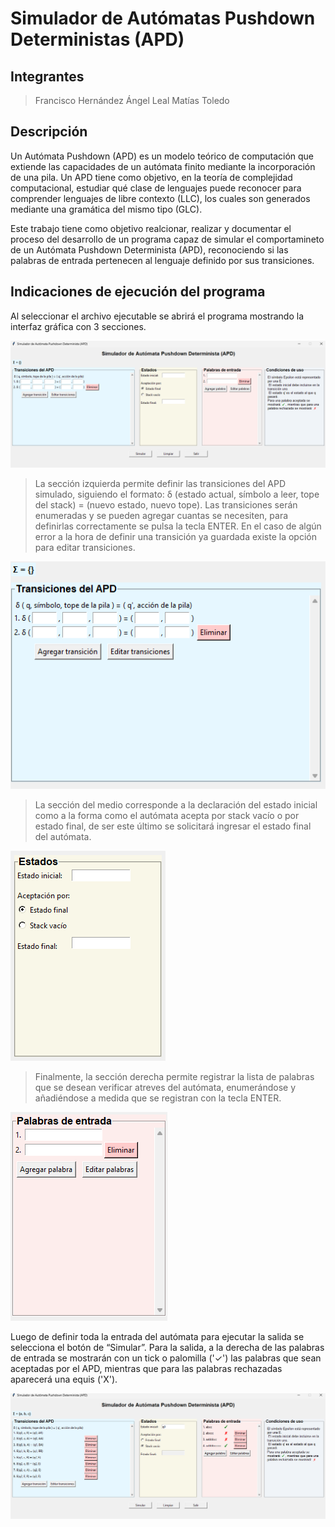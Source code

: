 # Simulador de Autómatas Pushdown Deterministas (APD)

## Integrantes
> Francisco Hernández
> Ángel Leal
> Matías Toledo

## Descripción

Un Autómata Pushdown (APD) es un modelo teórico de computación que extiende las capacidades de un autómata finito mediante la incorporación de una pila. Un APD tiene como objetivo, en la teoría de complejidad computacional, estudiar qué clase de lenguajes puede reconocer para comprender lenguajes de libre contexto (LLC), los cuales son generados mediante una gramática del mismo tipo (GLC).

Este trabajo tiene como objetivo realcionar, realizar y documentar el proceso del desarrollo de un programa capaz de simular el comportamineto de un Autómata Pushdown Determinista (APD), reconociendo si las palabras de entrada pertenecen al lenguaje definido por sus transiciones.

## Indicaciones de ejecución del programa

Al seleccionar el archivo ejecutable se abrirá el programa mostrando la interfaz gráfica con 3 secciones. 

![Simulador de Autómata Pushdown Determinista](Graphics/interfaz.png)

> La sección izquierda permite definir las transiciones del APD simulado, siguiendo el formato: δ (estado actual, símbolo a leer, tope del stack) = (nuevo estado, nuevo tope). Las transiciones serán enumeradas y se pueden agregar cuantas se necesiten, para definirlas correctamente se pulsa la tecla ENTER. En el caso de algún error a la hora de definir una transición ya guardada existe la opción para editar transiciones. 

![Sección Transiciones del APD](Graphics/transiciones.png)

> La sección del medio corresponde a la declaración del estado inicial como a la forma como el autómata acepta por stack vacío o por estado final, de ser este último se solicitará ingresar el estado final del autómata. 

![Sección Estados y Método de Aceptación](Graphics/estados.png)

> Finalmente, la sección derecha permite registrar la lista de palabras que se desean verificar atreves del autómata, enumerándose y añadiéndose a medida que se registran con la tecla ENTER. 

![Sección Palabras de Entrada](Graphics/palabras_entrada.png)

Luego de definir toda la entrada del autómata para ejecutar la salida se selecciona el botón de “Simular”. Para la salida, a la derecha de las palabras de entrada se mostrarán con un tick o palomilla ('✓') las palabras que sean aceptadas por el APD, mientras que para las palabras rechazadas aparecerá una equis ('X'). 

![Ejemplo de Funcionamiento](Graphics/ejemplo.png)
